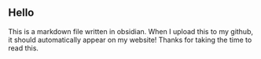 ## Hello

This is a markdown file written in obsidian. When I upload this to my github, it should automatically appear on my website! Thanks for taking the time to read this.